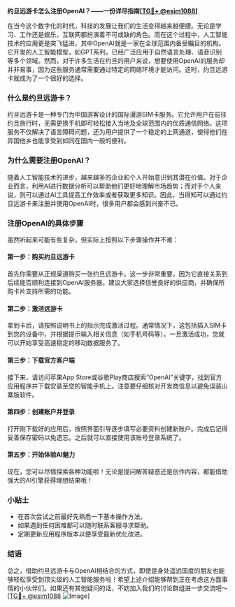 **约旦远游卡怎么注册OpenAI？——一份详尽指南[[TG💪+ @esim1088](https://t.me/s/esim1088)]**

在当今这个数字化的时代，科技的发展让我们的生活变得越来越便捷。无论是学习、工作还是娱乐，互联网都扮演着不可或缺的角色。而在这个过程中，人工智能技术的应用更是突飞猛进，其中OpenAI就是一家在全球范围内备受瞩目的机构。它开发的人工智能模型，如GPT系列，已经广泛应用于自然语言处理、语音识别等多个领域。然而，对于许多生活在约旦的用户来说，想要使用OpenAI的服务却并非易事，因为这些服务通常需要通过特定的网络环境才能访问。这时，约旦远游卡就成为了一个很好的选择。

### 什么是约旦远游卡？

约旦远游卡是一种专门为中国游客设计的国际漫游SIM卡服务。它允许用户在前往约旦旅行时，无需更换手机即可轻松接入当地及全球范围内的优质通信网络。这项服务不仅解决了语言障碍问题，还为用户提供了一个稳定的上网通道，使得他们在异国他乡也能享受到如同在国内一般的便利。

### 为什么需要注册OpenAI？

随着人工智能技术的进步，越来越多的企业和个人开始意识到其潜在价值。对于企业而言，利用AI进行数据分析可以帮助他们更好地理解市场趋势；而对于个人来说，则可以通过AI工具提高工作效率或者获取更多知识。因此，当得知可以通过约旦远游卡来注册并使用OpenAI时，很多用户都会感到兴奋不已。

### 注册OpenAI的具体步骤

虽然听起来可能有些复杂，但实际上按照以下步骤操作并不难：

#### 第一步：购买约旦远游卡
首先你需要从正规渠道购买一张约旦远游卡。这一步非常重要，因为它直接关系到后续能否顺利连接到OpenAI服务器。建议大家选择信誉良好的供应商，并确保所购卡片支持所需的功能。

#### 第二步：激活远游卡
拿到卡后，请按照说明书上的指示完成激活过程。通常情况下，这包括插入SIM卡到您的设备中，并根据提示输入相关信息（如手机号码等）。一旦激活成功，您就可以开始享受高速稳定的移动数据服务了。

#### 第三步：下载官方客户端
接下来，请访问苹果App Store或谷歌Play商店搜索“OpenAI”关键字，找到官方应用程序并下载安装至您的智能手机上。注意要仔细核对开发商信息以避免误装山寨版软件。

#### 第四步：创建账户并登录
打开刚下载好的应用后，按照界面引导逐步填写必要资料创建新账户。完成后记得妥善保存密码以免遗忘。之后就可以直接使用该账号登录系统了。

#### 第五步：开始体验AI魅力
现在，您可以尽情探索各种功能啦！无论是提问解答疑惑还是创作内容，都能借助强大的AI引擎获得理想结果哦！

### 小贴士
- 在首次尝试之前最好先熟悉一下基本操作方法。
- 如果遇到任何困难都可以随时联系客服寻求帮助。
- 定期更新应用程序版本以便享受最新优化改进。

### 结语

总之，借助约旦远游卡与OpenAI相结合的方式，即使是身处遥远国度的朋友也能够轻松享受到顶尖级的人工智能服务啦！希望上述介绍能够帮到正在考虑这方面事情的小伙伴们。如果还有其他疑问的话，不妨加入我们的讨论群组进一步交流吧～ [[TG💪+ @esim1088](https://t.me/s/esim1088) ![Image](https://i.postimg.cc/4NQfJmqS/Snipaste-2025-05-13-00-14-12.png)]